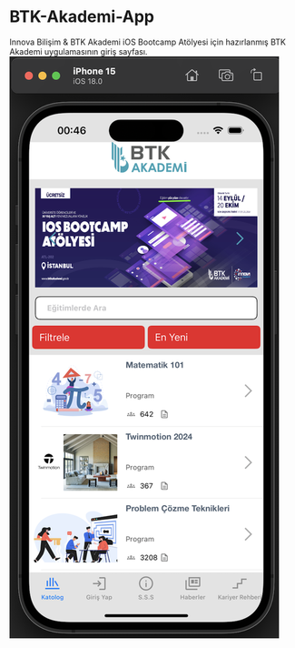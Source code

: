 # BTK-Akademi-App
Innova Bilişim &amp; BTK Akademi iOS Bootcamp Atölyesi için hazırlanmış BTK Akademi uygulamasının giriş sayfası.
![BTK Akademi App](https://github.com/semihbekdas/BTK-Akademi-App/blob/main/ScreenShot.png)
